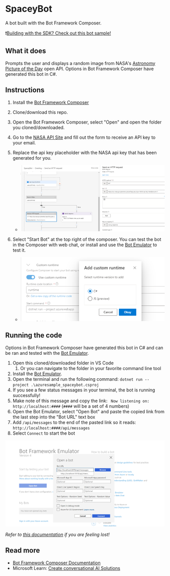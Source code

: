 # SpaceyBot

A bot built with the Bot Framework Composer.

❗[Building with the SDK? Check out this bot sample!](https://github.com/paladique/AzureSample-HTTPBot)

## What it does

Prompts the user and displays a random image from NASA's [Astronomy Picture of the Day](https://github.com/nasa/apod-api) open API. Options in Bot Framework Composer have generated this bot in C#.

## Instructions

1. Install the [Bot Framework Composer](https://docs.microsoft.com/composer/install-composer?WT.mc_id=academic-0000-jasmineg)
1. Clone/download this repo.
1. Open the Bot Framework Composer, select "Open" and open the folder you cloned/downloaded.
1. Go to the [NASA API Site](https://api.nasa.gov/) and fill out the form to receive an API key to your email.
1. Replace the api key placeholder with the NASA api key that has been generated for you.
    - ![replacing the api key placeholder in bot framework composer](img/replace-api-key.png)

1. Select "Start Bot" at the top right of the composer. You can test the bot in the Composer with web chat, or install and use the [Bot Emulator](https://github.com/microsoft/botframework-emulator) to test it.
    -  ![options for running a bot in the bot framework composer](img/custom-runtime.png)

## Running the code

Options in Bot Framework Composer have generated this bot in C# and can be ran and tested with the [Bot Emulator](https://github.com/microsoft/botframework-emulator).

1. Open this cloned/downloaded folder in VS Code
    1. Or you can navigate to the folder in your favorite command line tool
1. Install the [Bot Emulator](https://github.com/microsoft/botframework-emulator).
1. Open the terminal and run the following command:
    `dotnet run --project .\azuresample_spaceybot.csproj`
1. If you see a few status messages in your terminal, the bot is running successfully!
1. Make note of this message and copy the link: ` Now listening on: http://localhost:####`  (`####` will be a set of 4 numbers)
1. Open the Bot Emulator, select "Open Bot" and paste the copied link from the last step into the "Bot URL" text box
1. Add `/api/messages` to the end of the pasted link so it reads:  `http://localhost:####/api/messages`
1. Select `Connect` to start the bot

![setting up a bot in the bot framework emulator](img/emulator.png)

*Refer to [this documentation](https://docs.microsoft.com/azure/bot-service/bot-service-debug-emulator?view=azure-bot-service-4.0&tabs=csharp&WT.mc_id=academic-0000-jasmineg) if you are feeling lost!*

## Read more

- [Bot Framework Composer Documentation](https://docs.microsoft.com/composer/?WT.mc_id=academic-0000-jasmineg)
- Microsoft Learn: [Create conversational AI Solutions](https://docs.microsoft.com/learn/paths/create-conversational-ai-solutions?WT.mc_id=academic-0000-jasmineg)
